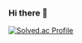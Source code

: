 ### Hi there 👋
[![Solved.ac Profile](http://mazassumnida.wtf/api/v2/generate_badge?boj=aza1200)](https://solved.ac/aza1200/)


<!--
**aza1200/aza1200** is a ✨ _special_ ✨ repository because its `README.md` (this file) appears on your GitHub profile.

Here are some ideas to get you started:

- 🔭 I’m currently working on ...
- 🌱 I’m currently learning ...
- 👯 I’m looking to collaborate on ...
- 🤔 I’m looking for help with ...
- 💬 Ask me about ...
- 📫 How to reach me: ...
- 😄 Pronouns: ...
- ⚡ Fun fact: ...
-->

